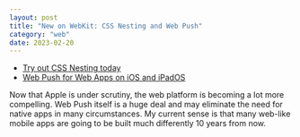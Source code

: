 ```yaml
---
layout: post
title: "New on WebKit: CSS Nesting and Web Push"
category: "web"
date: 2023-02-20
---
```


- [Try out CSS Nesting today](https://webkit.org/blog/13813/try-css-nesting-today-in-safari-technology-preview/)
- [Web Push for Web Apps on iOS and iPadOS](https://webkit.org/blog/13878/web-push-for-web-apps-on-ios-and-ipados/)

Now that Apple is under scrutiny, the web platform is becoming a lot more compelling.  Web Push itself is a huge deal and may eliminate the need for native apps in many circumstances.  My current sense is that many web-like mobile apps are going to be built much differently 10 years from now.
